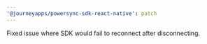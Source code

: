 ```yaml
---
'@journeyapps/powersync-sdk-react-native': patch
---
```


Fixed issue where SDK would fail to reconnect after disconnecting.
